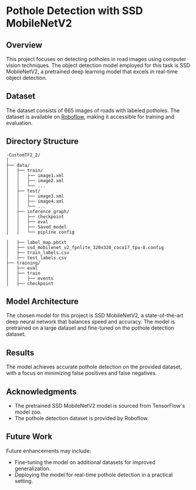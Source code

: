# Pothole Detection with SSD MobileNetV2

## Overview

This project focuses on detecting potholes in road images using computer vision techniques. The object detection model employed for this task is SSD MobileNetV2, a pretrained deep learning model that excels in real-time object detection.

## Dataset

The dataset consists of 665 images of roads with labeled potholes. The dataset is available on [Roboflow](https://public.roboflow.com/object-detection/pothole), making it accessible for training and evaluation.

## Directory Structure
```
-CustomTF2_2/
│
├── data/
│   ├── train/
│   │   ├── image1.xml
│   │   ├── image2.xml
│   │   └── ...
│   ├── test/
│   │   ├── image3.xml
│   │   ├── image4.xml
│   │   └── ...
│   ├── inference_graph/
│   │   ├── checkpoint
│   │   ├── eval
│   │   ├── Saved_model 
│   │   └── pipline config

│   ├── label_map.pbtxt
│   ├── ssd_mobilenet_v2_fpnlite_320x320_coco17_tpu-8.config
│   ├── train_labels.csv
│   ├── test_labels.csv
├── training/
│   ├── eval
│   ├── train
│   │   ├── events
│   ├── checkpoint
```

## Model Architecture

The chosen model for this project is SSD MobileNetV2, a state-of-the-art deep neural network that balances speed and accuracy. The model is pretrained on a large dataset and fine-tuned on the pothole detection dataset.

## Results

The model achieves accurate pothole detection on the provided dataset, with a focus on minimizing false positives and false negatives.

## Acknowledgments

- The pretrained SSD MobileNetV2 model is sourced from TensorFlow's model zoo.
- The pothole detection dataset is provided by Roboflow.

## Future Work

Future enhancements may include:

- Fine-tuning the model on additional datasets for improved generalization.
- Deploying the model for real-time pothole detection in a practical setting.



